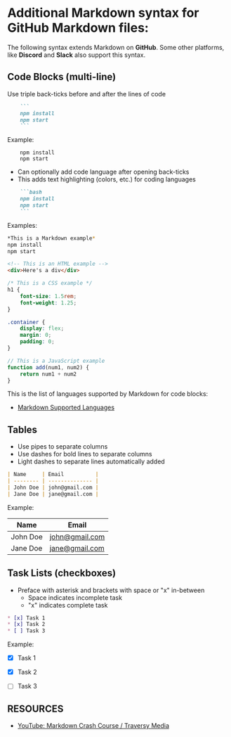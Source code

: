 # Additional Markdown syntax for GitHub Markdown files:

The following syntax extends Markdown on __GitHub__. Some other platforms, like __Discord__ and __Slack__ also support this syntax.

## Code Blocks (multi-line)

Use triple back-ticks before and after the lines of code

```md
    ```
    npm install
    npm start
    ```
```

Example:

```
    npm install
    npm start
```

- Can optionally add code language after opening back-ticks
- This adds text highlighting (colors, etc.) for coding languages

```md
    ```bash
    npm install
    npm start
    ```
```

Examples:

```bash
*This is a Markdown example*
npm install
npm start
```

```html
<!-- This is an HTML example -->
<div>Here's a div</div>
```

```css
/* This is a CSS example */
h1 {
    font-size: 1.5rem;
    font-weight: 1.25;
}

.container {
    display: flex;
    margin: 0;
    padding: 0;
}
```

```javascript
// This is a JavaScript example
function add(num1, num2) {
    return num1 + num2
}
```

This is the list of languages supported by Markdown for code blocks:

- [Markdown Supported Languages](https://github.com/jincheng9/markdown_supported_languages)

## Tables

- Use pipes to separate columns
- Use dashes for bold lines to separate columns
- Light dashes to separate lines automatically added

```md
| Name     | Email          |
| -------- | -------------- |
| John Doe | john@gmail.com |
| Jane Doe | jane@gmail.com |
```

Example:

| Name     | Email          |
| -------- | -------------- |
| John Doe | john@gmail.com |
| Jane Doe | jane@gmail.com |


## Task Lists (checkboxes)

- Preface with asterisk and brackets with space or "x" in-between
    - Space indicates incomplete task
    - "x" indicates complete task

```md
* [x] Task 1
* [x] Task 2
* [ ] Task 3

```

Example:

* [x] Task 1
* [x] Task 2
* [ ] Task 3


## RESOURCES

- [YouTube: Markdown Crash Course / Traversy Media](https://www.youtube.com/watch?v=HUBNt18RFbo)